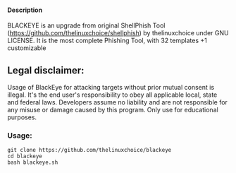 

#### Description
BLACKEYE is an upgrade from original ShellPhish Tool (https://github.com/thelinuxchoice/shellphish) by thelinuxchoice under GNU LICENSE. It is the most complete Phishing Tool,  with 32 templates +1 customizable

## Legal disclaimer:
Usage of BlackEye for attacking targets without prior mutual consent is illegal. It's the end user's responsibility to obey all applicable local, state and federal laws. Developers assume no liability and are not responsible for any misuse or damage caused by this program. Only use for educational purposes.


### Usage:
```
git clone https://github.com/thelinuxchoice/blackeye
cd blackeye
bash blackeye.sh
```



